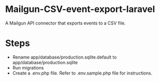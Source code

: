 # Mailgun-CSV-event-export-laravel
A Mailgun API connector that exports events to a CSV file.

# Steps
- Rename app/database/production.sqlite.default to app/database/production.sqlite
- Run migrations
- Create a .env.php file. Refer to .env.sample.php file for instructions.
